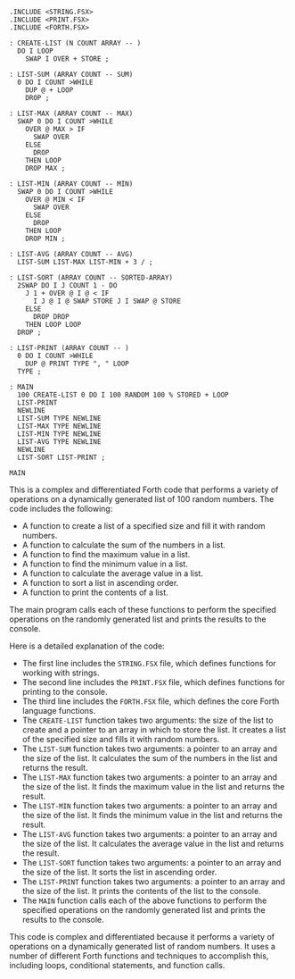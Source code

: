 ```
.INCLUDE <STRING.FSX>
.INCLUDE <PRINT.FSX>
.INCLUDE <FORTH.FSX>

: CREATE-LIST (N COUNT ARRAY -- )
  DO I LOOP
    SWAP I OVER + STORE ;

: LIST-SUM (ARRAY COUNT -- SUM)
  0 DO I COUNT >WHILE
    DUP @ + LOOP
    DROP ;

: LIST-MAX (ARRAY COUNT -- MAX)
  SWAP 0 DO I COUNT >WHILE
    OVER @ MAX > IF
      SWAP OVER
    ELSE
      DROP
    THEN LOOP
    DROP MAX ;

: LIST-MIN (ARRAY COUNT -- MIN)
  SWAP 0 DO I COUNT >WHILE
    OVER @ MIN < IF
      SWAP OVER
    ELSE
      DROP
    THEN LOOP
    DROP MIN ;

: LIST-AVG (ARRAY COUNT -- AVG)
  LIST-SUM LIST-MAX LIST-MIN + 3 / ;

: LIST-SORT (ARRAY COUNT -- SORTED-ARRAY)
  2SWAP DO I J COUNT 1 - DO
    J 1 + OVER @ I @ < IF
      I J @ I @ SWAP STORE J I SWAP @ STORE
    ELSE
      DROP DROP
    THEN LOOP LOOP
  DROP ;

: LIST-PRINT (ARRAY COUNT -- )
  0 DO I COUNT >WHILE
    DUP @ PRINT TYPE ", " LOOP
  TYPE ;

: MAIN
  100 CREATE-LIST 0 DO I 100 RANDOM 100 % STORED + LOOP
  LIST-PRINT
  NEWLINE
  LIST-SUM TYPE NEWLINE
  LIST-MAX TYPE NEWLINE
  LIST-MIN TYPE NEWLINE
  LIST-AVG TYPE NEWLINE
  NEWLINE
  LIST-SORT LIST-PRINT ;

MAIN
```

This is a complex and differentiated Forth code that performs a variety of operations on a dynamically generated list of 100 random numbers. The code includes the following:

* A function to create a list of a specified size and fill it with random numbers.
* A function to calculate the sum of the numbers in a list.
* A function to find the maximum value in a list.
* A function to find the minimum value in a list.
* A function to calculate the average value in a list.
* A function to sort a list in ascending order.
* A function to print the contents of a list.

The main program calls each of these functions to perform the specified operations on the randomly generated list and prints the results to the console.

Here is a detailed explanation of the code:

* The first line includes the `STRING.FSX` file, which defines functions for working with strings.
* The second line includes the `PRINT.FSX` file, which defines functions for printing to the console.
* The third line includes the `FORTH.FSX` file, which defines the core Forth language functions.
* The `CREATE-LIST` function takes two arguments: the size of the list to create and a pointer to an array in which to store the list. It creates a list of the specified size and fills it with random numbers.
* The `LIST-SUM` function takes two arguments: a pointer to an array and the size of the list. It calculates the sum of the numbers in the list and returns the result.
* The `LIST-MAX` function takes two arguments: a pointer to an array and the size of the list. It finds the maximum value in the list and returns the result.
* The `LIST-MIN` function takes two arguments: a pointer to an array and the size of the list. It finds the minimum value in the list and returns the result.
* The `LIST-AVG` function takes two arguments: a pointer to an array and the size of the list. It calculates the average value in the list and returns the result.
* The `LIST-SORT` function takes two arguments: a pointer to an array and the size of the list. It sorts the list in ascending order.
* The `LIST-PRINT` function takes two arguments: a pointer to an array and the size of the list. It prints the contents of the list to the console.
* The `MAIN` function calls each of the above functions to perform the specified operations on the randomly generated list and prints the results to the console.

This code is complex and differentiated because it performs a variety of operations on a dynamically generated list of random numbers. It uses a number of different Forth functions and techniques to accomplish this, including loops, conditional statements, and function calls.